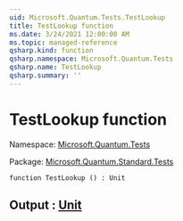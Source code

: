 ```yaml
---
uid: Microsoft.Quantum.Tests.TestLookup
title: TestLookup function
ms.date: 3/24/2021 12:00:00 AM
ms.topic: managed-reference
qsharp.kind: function
qsharp.namespace: Microsoft.Quantum.Tests
qsharp.name: TestLookup
qsharp.summary: ''
---
```


# TestLookup function

Namespace: [Microsoft.Quantum.Tests](xref:Microsoft.Quantum.Tests)

Package: [Microsoft.Quantum.Standard.Tests](https://nuget.org/packages/Microsoft.Quantum.Standard.Tests)




```qsharp
function TestLookup () : Unit
```


## Output : [Unit](xref:microsoft.quantum.lang-ref.unit)

